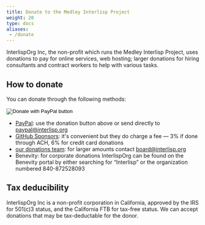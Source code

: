 ```yaml
---
title: Donate to the Medley Interlisp Project
weight: 20
type: docs
aliases:
 - /donate
---
```


InterlispOrg Inc, the non-profit which runs the Medley Interlisp Project, uses donations to pay for online services, web hosting; larger donations for hiring consultants and contract workers to help with various tasks.

## How to donate

You can donate through the following methods:

<form action="https://www.paypal.com/donate" method="post" target="_top">
<input type="hidden" name="hosted_button_id" value="X69XCWJ6SJKUG" />
<input type="image" src="https://www.paypalobjects.com/en_US/i/btn/btn_donate_LG.gif" border="0" name="submit" title="PayPal - The safer, easier way to pay online!" alt="Donate with PayPal button" />
<img alt="" border="0" src="https://www.paypal.com/en_US/i/scr/pixel.gif" width="1" height="1" />
</form>

- [PayPal](https://www.paypal.com/donate/?hosted_button_id=MCHS5GWLVYLUY): use the donation button above or send directly to [paypal@interlisp.org](mailto:paypal@interlisp.org)
- [GitHub Sponsors](https://github.com/sponsors/Interlisp): it's convenient but they do charge a fee — 3% if done through ACH, 6% for credit card donations
- [our donations team](mailto:board@interlisp.org): for larger amounts contact [board@interlisp.org](mailto:board@interlisp.org)
- Benevity: for corporate donations InterlispOrg can be found on the Benevity portal by either searching for “Interlisp” or the organization numbered 840-872528093


## Tax deducibility

InterlispOrg Inc is a non-profit corporation in California, approved by the IRS for 501(c)3 status, and the California FTB for tax-free status. We can accept donations that may be tax-deductable for the donor.
